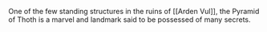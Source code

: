 One of the few standing structures in the ruins of [[Arden Vul]], the Pyramid of Thoth is a marvel and landmark said to be possessed of many secrets.